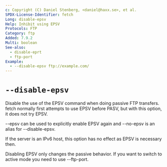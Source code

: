 ```yaml
---
c: Copyright (C) Daniel Stenberg, <daniel@haxx.se>, et al.
SPDX-License-Identifier: fetch
Long: disable-epsv
Help: Inhibit using EPSV
Protocols: FTP
Category: ftp
Added: 7.9.2
Multi: boolean
See-also:
  - disable-eprt
  - ftp-port
Example:
  - --disable-epsv ftp://example.com/
---
```


# `--disable-epsv`

Disable the use of the EPSV command when doing passive FTP transfers. fetch
normally first attempts to use EPSV before PASV, but with this option, it does
not try EPSV.

--epsv can be used to explicitly enable EPSV again and --no-epsv is an alias
for --disable-epsv.

If the server is an IPv6 host, this option has no effect as EPSV is necessary
then.

Disabling EPSV only changes the passive behavior. If you want to switch to
active mode you need to use --ftp-port.
